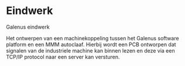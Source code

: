 # Eindwerk
Galenus eindwerk

Het ontwerpen van een machinekoppeling tussen het Galenus software platform en een MMM autoclaaf.
Hierbij wordt een PCB ontworpen dat signalen van de industriele machine kan binnen lezen en deze via een TCP/IP protocol naar een server kan versturen. 
